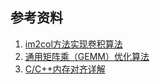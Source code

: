 

## 参考资料
1. [im2col方法实现卷积算法](https://zhuanlan.zhihu.com/p/63974249)
2. [通用矩阵乘（GEMM）优化算法](https://jackwish.net/2019/gemm-optimization.html)
3. [C/C++内存对齐详解](https://zhuanlan.zhihu.com/p/30007037)
